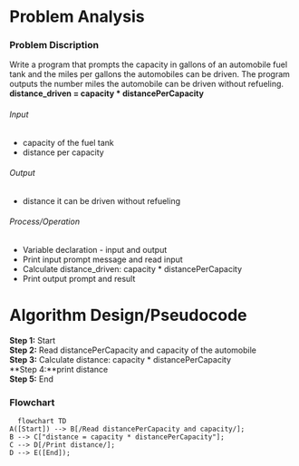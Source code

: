 # Problem Analysis

### Problem Discription

Write a program that prompts the capacity in gallons of an automobile fuel tank and the miles per gallons the automobiles can be driven. The program outputs the number miles the automobile can be driven without refueling.<br />
**distance_driven = capacity \* distancePerCapacity**

###### Input

- capacity of the fuel tank
- distance per capacity

###### Output

- distance it can be driven without refueling

###### Process/Operation

- Variable declaration - input and output
- Print input prompt message and read input
- Calculate distance_driven: capacity \* distancePerCapacity
- Print output prompt and result

# Algorithm Design/Pseudocode

**Step 1:** Start <br />
**Step 2:** Read distancePerCapacity and capacity of the automobile <br />
**Step 3:** Calculate distance: capacity * distancePerCapacity <br />
**Step 4:**print distance <br />
**Step 5:** End <br />

### Flowchart

```mermaid
  flowchart TD
A([Start]) --> B[/Read distancePerCapacity and capacity/];
B --> C["distance = capacity * distancePerCapacity"];
C --> D[/Print distance/];
D --> E([End]);
```
